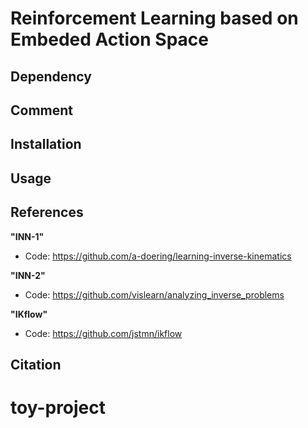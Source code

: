 # Reinforcement Learning based on Embeded Action Space


## Dependency


## Comment


## Installation


## Usage


## References
**"INN-1"**  
* Code: https://github.com/a-doering/learning-inverse-kinematics

**"INN-2"**
* Code: https://github.com/vislearn/analyzing_inverse_problems

**"IKflow"** 
* Code: https://github.com/jstmn/ikflow



## Citation
# toy-project
